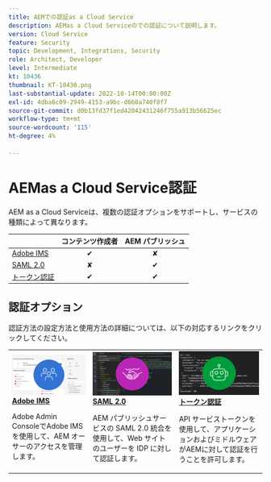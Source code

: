 ```yaml
---
title: AEMでの認証as a Cloud Service
description: AEMas a Cloud Serviceのでの認証について説明します。
version: Cloud Service
feature: Security
topic: Development, Integrations, Security
role: Architect, Developer
level: Intermediate
kt: 10436
thumbnail: KT-10436.png
last-substantial-update: 2022-10-14T00:00:00Z
exl-id: 4dba6c09-2949-4153-a9bc-d660a740f8f7
source-git-commit: d0b13fd37f1ed42042431246f755a913b56625ec
workflow-type: tm+mt
source-wordcount: '115'
ht-degree: 4%

---
```


# AEMas a Cloud Service認証

AEM as a Cloud Serviceは、複数の認証オプションをサポートし、サービスの種類によって異なります。

|  | コンテンツ作成者 | AEM パブリッシュ |
|-----------------------|:----------:|:-----------:|
| [Adobe IMS](../accessing/overview.md) | ✔ | ✘ |
| [SAML 2.0](./saml-2-0.md) | ✘ | ✔ |
| [トークン認証](../../headless-tutorial/authentication/overview.md) | ✔ | ✔ |

## 認証オプション

認証方法の設定方法と使用方法の詳細については、以下の対応するリンクをクリックしてください。

<table>
  <tr>
   <td>
      <a  href="../accessing/overview.md"><img alt="Adobe IMS" src="./assets/card--adobe-ims.png"/></a>
      <div><strong><a href="../accessing/overview.md">Adobe IMS</a></strong></div>
      <p>
          Adobe Admin ConsoleでAdobe IMSを使用して、AEM オーサーのアクセスを管理します。
      </p>
    </td>   
   <td>
      <a  href="./saml-2-0.md"><img alt="SAML 2.0" src="./assets/card--saml-2-0.png"/></a>
      <div><strong><a href="./saml-2-0.md">SAML 2.0</a></strong></div>
      <p>
        AEM パブリッシュサービスの SAML 2.0 統合を使用して、Web サイトのユーザーを IDP に対して認証します。
      </p>
    </td>   
   <td>
      <a  href="../../headless-tutorial/authentication/overview.md"><img alt="トークン" src="./assets/card--token.png"/></a>
      <div><strong><a href="../../headless-tutorial/authentication/overview.md">トークン認証</a></strong></div>
      <p>
        API サービストークンを使用して、アプリケーションおよびミドルウェアがAEMに対して認証を行うことを許可します。
      </p>
    </td>   
  </tr>
</table>
